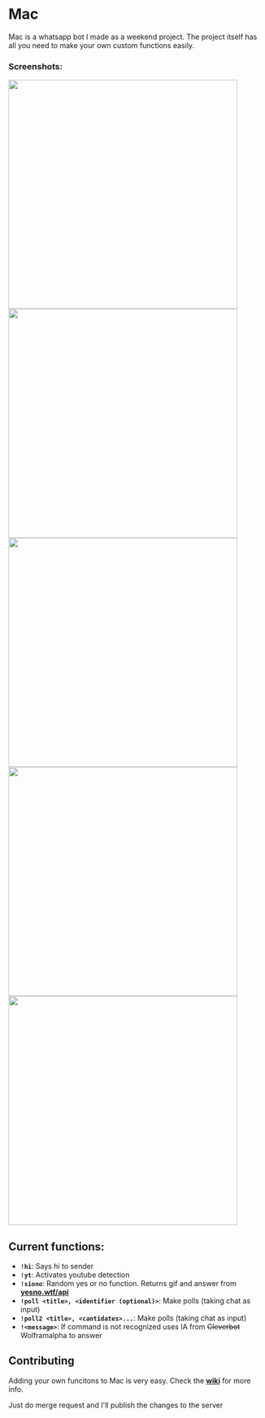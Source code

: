 
# Mac
Mac is a whatsapp bot I made as a weekend project. The project itself has all you need to make your own custom functions easily.

### Screenshots:
<img src="http://i.imgur.com/QuK7BpD.png" height="450" />
<img src="http://i.imgur.com/kJREVpi.png" height="450" />
<img src="http://i.imgur.com/R9U79lT.png" height="450" />
<img src="http://i.imgur.com/Ll7En5z.png" height="450" />
<img src="http://i.imgur.com/O6LRuJM.png" height="450" />

## Current functions:
+ **`!hi`**: Says hi to sender
+ **`!yt`**: Activates youtube detection
+ **`!siono`**: Random yes or no function. Returns gif and answer from [**yesno.wtf/api**](https://yesno.wtf/api/)
+ **`!poll <title>, <identifier (optional)>`**: Make polls (taking chat as input)
+ **`!poll2 <title>, <cantidates>...`**: Make polls (taking chat as input)
+ **`!<message>`**: If command is not recognized uses IA from ~~Cleverbot~~ Wolframalpha to answer

## Contributing
Adding your own funcitons to Mac is very easy. Check the [**wiki**](https://github.com/danielcardeenas/MacBot/wiki) for more info.

Just do merge request and I'll publish the changes to the server
 

